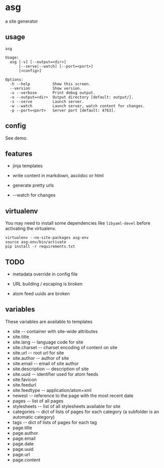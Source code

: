 # asg

a site generator

## usage

    asg
    
    Usage:
      asg [-v] [--output=<dir>]
          [--serve|--watch] [--port=<port>]
          [<config>]
    
    Options:
      -h --help          Show this screen.
      --version          Show version.
      -v --verbose       Print debug output.
      -o --output=<dir>  Output directory [default: output/].
      -s --serve         Launch server.
      -w --watch         Launch server, watch content for changes.
      -p --port=<port>   Server port [default: 4763].

## config

See demo.

## features

* jinja templates

* write content in markdown, asciidoc or html

* generate pretty urls

* --watch for changes

## virtualenv

You may need to install some dependencies like `libyaml-devel`
before activating the virtualenv.

    virtualenv --no-site-packages asg-env
    source asg-env/bin/activate
    pip install -r requirements.txt

## TODO

* metadata override in config file

* URL building / escaping is broken

* atom feed uuids are broken

## variables

These variables are available to templates

  * site -- container with site-wide attributes
  * site.title
  * site.lang -- language code for site
  * site.charset -- charset encoding of content on site
  * site.url -- root url for site
  * site.author -- author of site
  * site.email -- email of site author
  * site.description -- description of site
  * site.uuid -- identifier used for atom feeds
  * site.favicon
  * site.feedurl
  * site.feedtype -- application/atom+xml
  * newest -- reference to the page with the most recent date
  * pages -- list of all pages
  * stylesheets -- list of all stylesheets available for site
  * categories -- dict of lists of pages for each category
    (a subfolder is an automatic category)
  * tags -- dict of lists of pages for each tag
  * page.title
  * page.author
  * page.email
  * page.date
  * page.uuid
  * page.url
  * page.content

